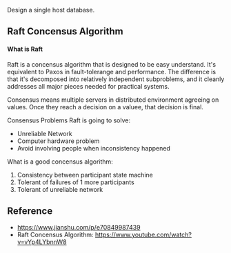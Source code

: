 
Design a single host database.

## Raft Concensus Algorithm

#### What is Raft

Raft is a concensus algorithm that is designed to be easy understand. It's equivalent to Paxos in fault-tolerange and performance. The difference is that it's decomposed into relatively independent subproblems, and it cleanly addresses all major pieces needed for practical systems. 

Consensus means multiple servers in distributed environment agreeing on values. Once they reach a decision on a valuee, that decision is final. 

Consensus Problems Raft is going to solve:
* Unreliable Network
* Computer hardware problem
* Avoid involving people when inconsistency happened

What is a good concensus algorithm:
1. Consistency between participant state machine
2. Tolerant of failures of 1 more participants
3. Tolerant of unreliable network

## Reference
* https://www.jianshu.com/p/e70849987439
* Raft Concensus Algorithm: https://www.youtube.com/watch?v=vYp4LYbnnW8
